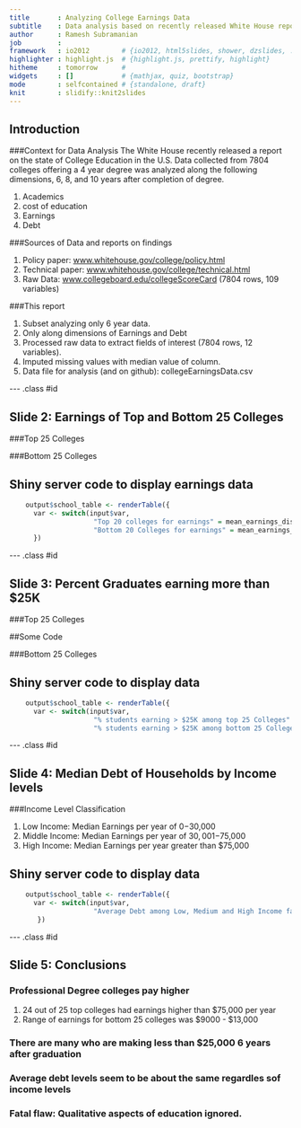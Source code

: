 ```yaml
---
title       : Analyzing College Earnings Data 
subtitle    : Data analysis based on recently released White House report 
author      : Ramesh Subramanian
job         : 
framework   : io2012        # {io2012, html5slides, shower, dzslides, ...}
highlighter : highlight.js  # {highlight.js, prettify, highlight}
hitheme     : tomorrow      # 
widgets     : []            # {mathjax, quiz, bootstrap}
mode        : selfcontained # {standalone, draft}
knit        : slidify::knit2slides
---
```


## Introduction

###Context for Data Analysis
The White House recently released a report on the state of College Education in the U.S.
Data collected from 7804 colleges offering a 4 year degree was analyzed along the following dimensions, 6, 8, and 10 years after completion of degree.  
1. Academics
2. cost of education
3. Earnings  
4. Debt

###Sources of Data and reports on findings 
1. Policy paper: www.whitehouse.gov/college/policy.html   
2. Technical paper: www.whitehouse.gov/college/technical.html  
3. Raw Data:  www.collegeboard.edu/collegeScoreCard (7804 rows, 109 variables)

###This report  
1.  Subset analyzing only 6 year data.  
2.  Only along dimensions of Earnings and Debt
3.  Processed raw data to extract fields of interest (7804 rows, 12 variables).  
4.  Imputed missing values with median value of column.  
5.  Data file for analysis (and on github): collegeEarningsData.csv


--- .class #id 

## Slide 2: Earnings of Top and Bottom 25 Colleges

###Top 25 Colleges

###Bottom 25 Colleges

## Shiny server code to display earnings data

```r
    output$school_table <- renderTable({ 
      var <- switch(input$var, 
                     "Top 20 colleges for earnings" = mean_earnings_display_top25,
                     "Bottom 20 Colleges for earnings" = mean_earnings_display_bottom25)
      })
```

--- .class #id

## Slide 3: Percent Graduates earning more than $25K

###Top 25 Colleges

##Some Code

###Bottom 25 Colleges

## Shiny server code to display data

```r
    output$school_table <- renderTable({ 
      var <- switch(input$var, 
                     "% students earning > $25K among top 25 Colleges" = gt_25k_earnings_display_top25,
                     "% students earning > $25K among bottom 25 Colleges" = gt_25k_earnings_display_bottom25)    })
```

--- .class #id

## Slide 4: Median Debt of Households by Income levels

###Income Level Classification  
1.  Low Income: Median Earnings per year of $0-$30,000
2.  Middle Income: Median Earnings per year of $30,001-$75,000
3.  High Income: Median Earnings per year greater than $75,000

## Shiny server code to display data

```r
    output$school_table <- renderTable({ 
      var <- switch(input$var, 
                     "Average Debt among Low, Medium and High Income families" = debt_data)
       })
```

--- .class #id

## Slide 5: Conclusions

### Professional Degree colleges pay higher  

1. 24 out of 25 top colleges had earnings higher than $75,000 per year
2. Range of earnings for bottom 25 colleges was $9000 - $13,000

### There are many who are making less than $25,000 6 years after graduation


### Average debt levels seem to be about the same regardles sof income levels

### Fatal flaw: Qualitative aspects of education ignored.
